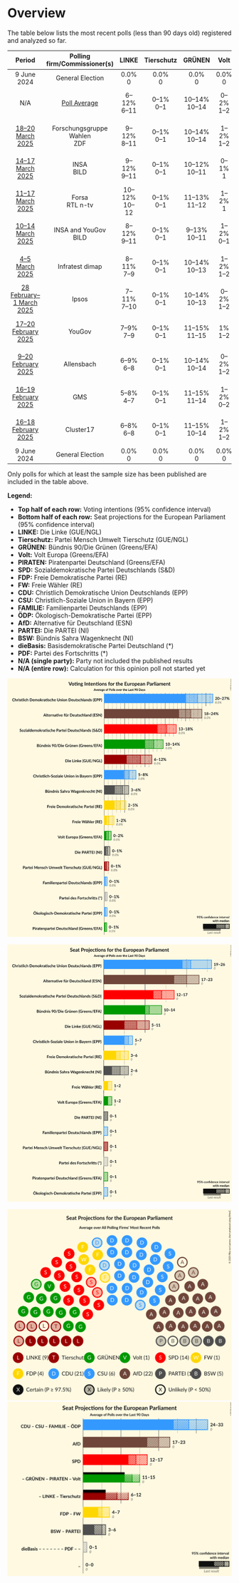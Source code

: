 # Overview

The table below lists the most recent polls (less than 90 days old) registered and analyzed so far.

| Period     | Polling firm/Commissioner(s) | LINKE | Tierschutz | GRÜNEN | Volt | PIRATEN | SPD | FDP | FW | CDU | CSU | FAMILIE | ÖDP | AfD | PARTEI | BSW | dieBasis | PDF |
|:----------:|:----------------------------:|:--:|:--:|:--:|:--:|:--:|:--:|:--:|:--:|:--:|:--:|:--:|:--:|:--:|:--:|:--:|:--:|:--:|
| 9 June 2024 | General Election | 0.0% <br> 0 | 0.0% <br> 0 | 0.0% <br> 0 | 0.0% <br> 0 | 0.0% <br> 0 | 0.0% <br> 0 | 0.0% <br> 0 | 0.0% <br> 0 | 0.0% <br> 0 | 0.0% <br> 0 | 0.0% <br> 0 | 0.0% <br> 0 | 0.0% <br> 0 | 0.0% <br> 0 | 0.0% <br> 0 | 0.0% <br> 0 | 0.0% <br> 0 |
| N/A | [Poll Average](average.html) | 6–12% <br> 6–11 | 0–1% <br> 0–1 | 10–14% <br> 10–14 | 0–2% <br> 1–2 | 0–1% <br> 0–1 | 13–18% <br> 12–17 | 2–5% <br> 3–5 | 0–2% <br> 1–2 | 20–27% <br> 19–26 | 5–8% <br> 5–7 | 0–1% <br> 0–1 | 0–1% <br> 0–1 | 18–24% <br> 17–23 | 0–1% <br> 0–1 | 3–6% <br> 2–6 | N/A <br> N/A | 0–1% <br> 0–1 |
| [18–20 March 2025](2025-03-20-ForschungsgruppeWahlen.html) | Forschungsgruppe Wahlen <br> ZDF | 9–12% <br> 8–11 | 0–1% <br> 0–1 | 10–14% <br> 10–14 | 1–2% <br> 1–2 | 0–1% <br> 0–1 | 14–18% <br> 13–17 | 3–5% <br> 3–6 | 1–2% <br> 1–2 | 19–24% <br> 18–23 | 5–7% <br> 4–8 | 0–1% <br> 0–1 | 0–1% <br> 0–1 | 20–24% <br> 19–23 | 0–2% <br> 0–1 | 2–4% <br> 2–4 | N/A <br> N/A | 0–1% <br> 0–1 |
| [14–17 March 2025](2025-03-17-INSA.html) | INSA <br> BILD | 9–12% <br> 9–11 | 0–1% <br> 0–1 | 10–12% <br> 10–11 | 0–1% <br> 1 | 0% <br> 0–1 | 14–17% <br> 14–15 | 2–4% <br> 3–4 | 0–1% <br> 1 | 21–25% <br> 21–23 | 5–7% <br> 5–6 | 0% <br> 0–1 | 0–1% <br> 0 | 20–24% <br> 20–23 | 0–1% <br> 0–1 | 4–6% <br> 5 | N/A <br> N/A | 0% <br> 0 |
| [11–17 March 2025](2025-03-17-Forsa.html) | Forsa <br> RTL n-tv | 10–12% <br> 10–12 | 0–1% <br> 0–1 | 11–13% <br> 11–12 | 1–2% <br> 1 | 0% <br> 0 | 13–15% <br> 13–15 | 3–5% <br> 3–5 | 1–2% <br> 1 | 20–23% <br> 19–22 | 5–7% <br> 5–7 | 0–1% <br> 0 | 0–1% <br> 0–1 | 21–25% <br> 21–23 | 1% <br> 1–2 | 2–4% <br> 2–4 | N/A <br> N/A | 0–1% <br> 0–1 |
| [10–14 March 2025](2025-03-14-INSAandYouGov.html) | INSA and YouGov <br> BILD | 8–12% <br> 9–11 | 0–1% <br> 0–1 | 9–13% <br> 10–11 | 1–2% <br> 0–1 | 0–1% <br> 0 | 14–18% <br> 14–16 | 2–4% <br> 2–5 | 1–2% <br> 1 | 20–25% <br> 20–22 | 5–7% <br> 5–7 | 0–1% <br> 0–1 | 0–1% <br> 0 | 20–24% <br> 19–24 | 0–1% <br> 0–1 | 4–6% <br> 4–5 | N/A <br> N/A | 0–1% <br> 0 |
| [4–5 March 2025](2025-03-05-Infratestdimap.html) | Infratest dimap | 8–11% <br> 7–9 | 0–1% <br> 0–1 | 10–14% <br> 10–13 | 1–2% <br> 1–2 | 0–1% <br> 0–1 | 14–18% <br> 13–16 | 2–4% <br> 2–4 | 1–2% <br> 1 | 21–25% <br> 20–24 | 5–8% <br> 5–7 | 0–1% <br> 0–1 | 0–1% <br> 0–1 | 19–23% <br> 19–22 | 0–1% <br> 0–1 | 4–6% <br> 4–6 | N/A <br> N/A | 0–1% <br> 0 |
| [28 February–1 March 2025](2025-03-01-Ipsos.html) | Ipsos | 7–11% <br> 7–10 | 0–1% <br> 0–1 | 10–14% <br> 10–13 | 0–2% <br> 1–2 | 0–1% <br> 0–1 | 13–17% <br> 13–17 | 3–5% <br> 3–5 | 0–2% <br> 1–2 | 20–25% <br> 19–24 | 5–8% <br> 4–6 | 0–1% <br> 0–1 | 0–1% <br> 0 | 19–24% <br> 19–22 | 0–1% <br> 0–2 | 4–7% <br> 4–6 | N/A <br> N/A | 0–1% <br> 0–1 |
| [17–20 February 2025](2025-02-20-YouGov.html) | YouGov | 7–9% <br> 7–9 | 0–1% <br> 0–1 | 11–15% <br> 11–15 | 1% <br> 1–2 | 0–1% <br> 0–1 | 14–18% <br> 14–17 | 3–5% <br> 3–4 | 1–2% <br> 1 | 21–25% <br> 21–24 | 5–7% <br> 5–6 | 0–1% <br> 0 | 0–1% <br> 0 | 18–22% <br> 17–19 | 0–1% <br> 0–1 | 4–6% <br> 3–6 | N/A <br> N/A | 0–1% <br> 0 |
| [9–20 February 2025](2025-02-20-Allensbach.html) | Allensbach | 6–9% <br> 6–8 | 0–1% <br> 0–1 | 10–14% <br> 10–14 | 0–2% <br> 1–2 | 0–1% <br> 0–1 | 12–17% <br> 12–15 | 3–6% <br> 3–6 | 1–2% <br> 1–2 | 23–28% <br> 21–29 | 5–8% <br> 5–8 | 0–1% <br> 0–1 | 0–1% <br> 0–1 | 18–23% <br> 17–20 | 0–1% <br> 0–1 | 3–6% <br> 3–6 | N/A <br> N/A | 0–1% <br> 0–1 |
| [16–19 February 2025](2025-02-19-GMS.html) | GMS | 5–8% <br> 4–7 | 0–1% <br> 0–1 | 11–15% <br> 11–14 | 1–2% <br> 0–2 | 0–1% <br> 0–1 | 13–17% <br> 12–15 | 3–5% <br> 3–5 | 1–3% <br> 1–3 | 22–27% <br> 21–26 | 5–8% <br> 5–8 | 0–1% <br> 0–1 | 0–1% <br> 0–1 | 18–23% <br> 17–22 | 0–2% <br> 0–1 | 3–5% <br> 3–4 | N/A <br> N/A | 0–1% <br> 0–1 |
| [16–18 February 2025](2025-02-18-Cluster17.html) | Cluster17 | 6–8% <br> 6–8 | 0–1% <br> 0–1 | 11–15% <br> 10–14 | 1–2% <br> 1–2 | 0–1% <br> 0–1 | 13–17% <br> 12–17 | 3–5% <br> 3–5 | 1–2% <br> 1–2 | 22–26% <br> 20–26 | 5–8% <br> 5–7 | 0–1% <br> 0–1 | 0–1% <br> 0–1 | 19–23% <br> 17–22 | 0–1% <br> 1 | 3–5% <br> 3–5 | N/A <br> N/A | 0–1% <br> 0–1 |
| 9 June 2024 | General Election | 0.0% <br> 0 | 0.0% <br> 0 | 0.0% <br> 0 | 0.0% <br> 0 | 0.0% <br> 0 | 0.0% <br> 0 | 0.0% <br> 0 | 0.0% <br> 0 | 0.0% <br> 0 | 0.0% <br> 0 | 0.0% <br> 0 | 0.0% <br> 0 | 0.0% <br> 0 | 0.0% <br> 0 | 0.0% <br> 0 | 0.0% <br> 0 | 0.0% <br> 0 |

Only polls for which at least the sample size has been published are included in the table above.

**Legend:**
+ **Top half of each row:** Voting intentions (95% confidence interval)
+ **Bottom half of each row:** Seat projections for the European Parliament (95% confidence interval)
+ **LINKE:** Die Linke (GUE/NGL)
+ **Tierschutz:** Partei Mensch Umwelt Tierschutz (GUE/NGL)
+ **GRÜNEN:** Bündnis 90/Die Grünen (Greens/EFA)
+ **Volt:** Volt Europa (Greens/EFA)
+ **PIRATEN:** Piratenpartei Deutschland (Greens/EFA)
+ **SPD:** Sozialdemokratische Partei Deutschlands (S&D)
+ **FDP:** Freie Demokratische Partei (RE)
+ **FW:** Freie Wähler (RE)
+ **CDU:** Christlich Demokratische Union Deutschlands (EPP)
+ **CSU:** Christlich-Soziale Union in Bayern (EPP)
+ **FAMILIE:** Familienpartei Deutschlands (EPP)
+ **ÖDP:** Ökologisch-Demokratische Partei (EPP)
+ **AfD:** Alternative für Deutschland (ESN)
+ **PARTEI:** Die PARTEI (NI)
+ **BSW:** Bündnis Sahra Wagenknecht (NI)
+ **dieBasis:** Basisdemokratische Partei Deutschland (*)
+ **PDF:** Partei des Fortschritts (*)
+ **N/A (single party):** Party not included the published results
+ **N/A (entire row):** Calculation for this opinion poll not started yet


![Graph with voting intentions not yet produced](average.png "Voting Intentions")

![Graph with seats not yet produced](average-seats.png "Seats")

![Graph with seating plan not yet produced](average-seating-plan.png "Seating Plan")
![Graph with coalitions seats not yet produced](average-coalitions-seats.png "Coalitions Seats")
